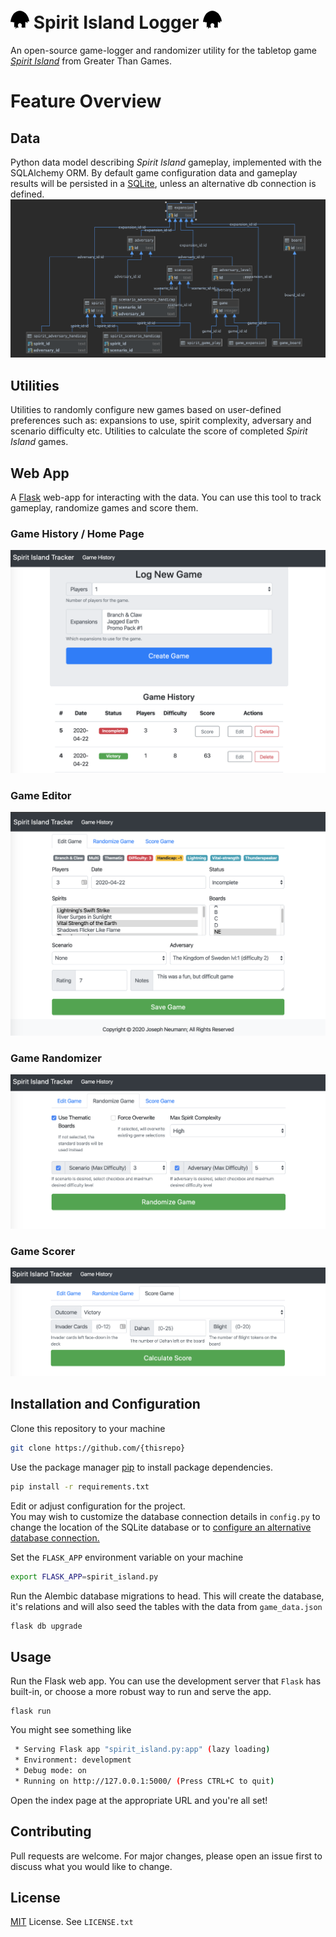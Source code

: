 # ![dahan] Spirit Island Logger  ![dahan]
An open-source game-logger and randomizer utility for the tabletop game [*Spirit Island*](https://store.greaterthangames.com/spirit-island.html) from Greater Than Games.

# Feature Overview

## Data
Python data model describing *Spirit Island* gameplay, implemented with the SQLAlchemy ORM.  By default game configuration data and gameplay results will be persisted in a [SQLite](https://www.sqlite.org/index.html), unless an alternative db connection is defined.
![erd]


## Utilities
Utilities to randomly configure new games based on user-defined preferences such as: expansions to use, spirit complexity, adversary and scenario difficulty etc.
Utilities to calculate the score of completed *Spirit Island* games.


## Web App
A [Flask](https://flask.palletsprojects.com/en/1.1.x/) web-app for interacting with the data. You can use this tool to
track gameplay, randomize games and score them.

### Game History / Home Page
![index]


### Game Editor
![edit_game]


### Game Randomizer
![randomize_game]

### Game Scorer
![score_game]


## Installation and Configuration
Clone this repository to your machine
```bash
git clone https://github.com/{thisrepo}
```
Use the package manager [pip](https://pip.pypa.io/en/stable/) to install package dependencies.

```bash
pip install -r requirements.txt
```

Edit or adjust configuration for the project.  
You may wish to customize the database connection details in `config.py` to change the location of the SQLite database or to [configure an alternative database connection.](https://docs.sqlalchemy.org/en/13/core/engines.html)

Set the `FLASK_APP` environment variable on your machine
```bash
export FLASK_APP=spirit_island.py
```

Run the Alembic database migrations to head. This will create the database, it's relations and will also seed the tables with the data from `game_data.json`
```bash
flask db upgrade
```

## Usage
Run the Flask web app.  You can use the development server that `Flask` has built-in, or choose a more robust way to run and serve the app.
```
flask run
```
You might see something like
```bash
 * Serving Flask app "spirit_island.py:app" (lazy loading)
 * Environment: development
 * Debug mode: on
 * Running on http://127.0.0.1:5000/ (Press CTRL+C to quit)
```

Open the index page at the appropriate URL and you're all set!

## Contributing
Pull requests are welcome. For major changes, please open an issue first to discuss what you would like to change.

## License
[MIT](https://choosealicense.com/licenses/mit/) License.  See `LICENSE.txt`

[dahan]: assets/dahan.png
[index]: assets/screenshots/index.png
[edit_game]: assets/screenshots/edit_game.png
[randomize_game]: assets/screenshots/randomize_game.png
[score_game]: assets/screenshots/score_game.png
[erd]:assets/screenshots/data_erd.png